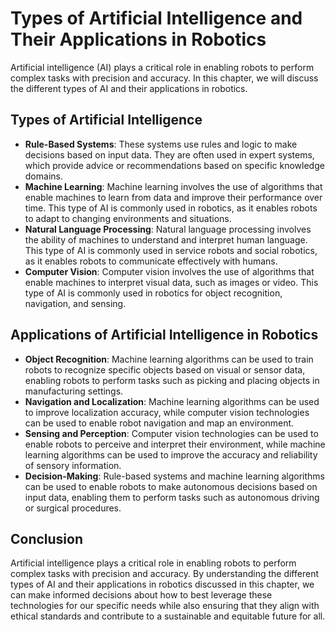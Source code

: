 Types of Artificial Intelligence and Their Applications in Robotics
=================================================================================================================

Artificial intelligence (AI) plays a critical role in enabling robots to perform complex tasks with precision and accuracy. In this chapter, we will discuss the different types of AI and their applications in robotics.

Types of Artificial Intelligence
--------------------------------

* **Rule-Based Systems**: These systems use rules and logic to make decisions based on input data. They are often used in expert systems, which provide advice or recommendations based on specific knowledge domains.
* **Machine Learning**: Machine learning involves the use of algorithms that enable machines to learn from data and improve their performance over time. This type of AI is commonly used in robotics, as it enables robots to adapt to changing environments and situations.
* **Natural Language Processing**: Natural language processing involves the ability of machines to understand and interpret human language. This type of AI is commonly used in service robots and social robotics, as it enables robots to communicate effectively with humans.
* **Computer Vision**: Computer vision involves the use of algorithms that enable machines to interpret visual data, such as images or video. This type of AI is commonly used in robotics for object recognition, navigation, and sensing.

Applications of Artificial Intelligence in Robotics
---------------------------------------------------

* **Object Recognition**: Machine learning algorithms can be used to train robots to recognize specific objects based on visual or sensor data, enabling robots to perform tasks such as picking and placing objects in manufacturing settings.
* **Navigation and Localization**: Machine learning algorithms can be used to improve localization accuracy, while computer vision technologies can be used to enable robot navigation and map an environment.
* **Sensing and Perception**: Computer vision technologies can be used to enable robots to perceive and interpret their environment, while machine learning algorithms can be used to improve the accuracy and reliability of sensory information.
* **Decision-Making**: Rule-based systems and machine learning algorithms can be used to enable robots to make autonomous decisions based on input data, enabling them to perform tasks such as autonomous driving or surgical procedures.

Conclusion
----------

Artificial intelligence plays a critical role in enabling robots to perform complex tasks with precision and accuracy. By understanding the different types of AI and their applications in robotics discussed in this chapter, we can make informed decisions about how to best leverage these technologies for our specific needs while also ensuring that they align with ethical standards and contribute to a sustainable and equitable future for all.
